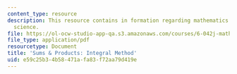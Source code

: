 ```yaml
---
content_type: resource
description: This resource contains in formation regarding mathematics for computer
  science.
file: https://ol-ocw-studio-app-qa.s3.amazonaws.com/courses/6-042j-mathematics-for-computer-science-spring-2015/e59c25b34b58471afa83f72aa79d419e_MIT6_042JS16_IntegralMeth.pdf
file_type: application/pdf
resourcetype: Document
title: 'Sums & Products: Integral Method'
uid: e59c25b3-4b58-471a-fa83-f72aa79d419e
---
```

